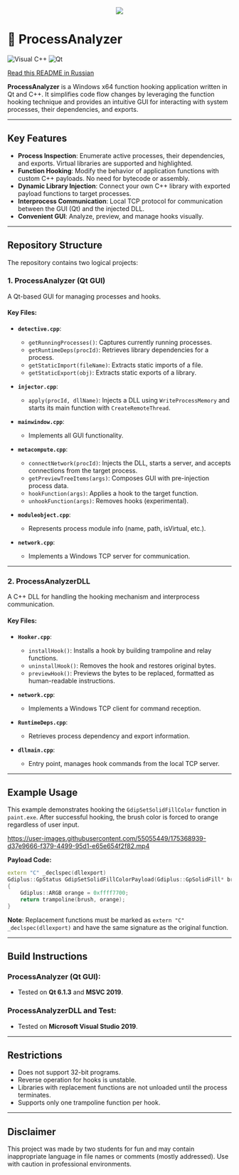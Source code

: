 <p align="center">
  <img src="https://mermaid.ink/img/pako:eNo9kc1OwzAQhF_FLNcEJWmSBh-QaMqtSAgkDmAO28RJTOMfOY5EqfruOK6obzPfjLyrPUGjWw4U4jhmygk3ckpqbxGhvnnjhFZEopeTkGbkTDVadaKnTBHiBi59eo8Tv8p3tAL3I59CghBjhUR7rPWoLSUMbp_CY8BU-LG3aAaye72kHz8ZvIjmQBzanjuCxjD4InH8QDYe1VoaMXKy3e28falsAq2XouXTRAatD1dYB7gNUHfC3QQCEUhuJYrW731akgzC8AyWEVve4Ty6ZcSzj-Ls9NtRNUCdnXkEVs_9ALTDcfJqNi06vhXoF5FX16D60Fr-V7wEeoIfoOv0Lq1WVVokSZbnaR7BEeiqqBY3TYq8rNbFOYLfUE7uqqzM87JcZ-l9llVJGQFvhdP2-XKzcLrzH8G1i50?type=png">
</p>



# 💉 ProcessAnalyzer

![Visual C++](https://img.shields.io/badge/Built%20With-Visual%20C%2B%2B-blue.svg) ![Qt](https://img.shields.io/badge/Powered%20By-Qt-green.svg)

[Read this README in Russian](README-RU.md)

**ProcessAnalyzer** is a Windows x64 function hooking application written in Qt and C++. It simplifies code flow changes by leveraging the function hooking technique and provides an intuitive GUI for interacting with system processes, their dependencies, and exports.

---

## Key Features
- **Process Inspection**: Enumerate active processes, their dependencies, and exports. Virtual libraries are supported and highlighted.
- **Function Hooking**: Modify the behavior of application functions with custom C++ payloads. No need for bytecode or assembly.
- **Dynamic Library Injection**: Connect your own C++ library with exported payload functions to target processes.
- **Interprocess Communication**: Local TCP protocol for communication between the GUI (Qt) and the injected DLL.
- **Convenient GUI**: Analyze, preview, and manage hooks visually.

---

## Repository Structure
The repository contains two logical projects:

### 1. **ProcessAnalyzer (Qt GUI)**
A Qt-based GUI for managing processes and hooks.

#### Key Files:
- **`detective.cpp`**:  
  - `getRunningProcesses()`: Captures currently running processes.  
  - `getRuntimeDeps(procId)`: Retrieves library dependencies for a process.  
  - `getStaticImport(fileName)`: Extracts static imports of a file.  
  - `getStaticExport(obj)`: Extracts static exports of a library.  

- **`injector.cpp`**:  
  - `apply(procId, dllName)`: Injects a DLL using `WriteProcessMemory` and starts its main function with `CreateRemoteThread`.

- **`mainwindow.cpp`**:  
  - Implements all GUI functionality.

- **`metacompute.cpp`**:  
  - `connectNetwork(procId)`: Injects the DLL, starts a server, and accepts connections from the target process.  
  - `getPreviewTreeItems(args)`: Composes GUI with pre-injection process data.  
  - `hookFunction(args)`: Applies a hook to the target function.  
  - `unhookFunction(args)`: Removes hooks (experimental).

- **`moduleobject.cpp`**:  
  - Represents process module info (name, path, isVirtual, etc.).

- **`network.cpp`**:  
  - Implements a Windows TCP server for communication.

---

### 2. **ProcessAnalyzerDLL**
A C++ DLL for handling the hooking mechanism and interprocess communication.

#### Key Files:
- **`Hooker.cpp`**:  
  - `installHook()`: Installs a hook by building trampoline and relay functions.  
  - `uninstallHook()`: Removes the hook and restores original bytes.  
  - `previewHook()`: Previews the bytes to be replaced, formatted as human-readable instructions.

- **`network.cpp`**:  
  - Implements a Windows TCP client for command reception.

- **`RuntimeDeps.cpp`**:  
  - Retrieves process dependency and export information.

- **`dllmain.cpp`**:  
  - Entry point, manages hook commands from the local TCP server.

---

## Example Usage
This example demonstrates hooking the `GdipSetSolidFillColor` function in `paint.exe`. After successful hooking, the brush color is forced to orange regardless of user input.

https://user-images.githubusercontent.com/55055449/175368939-d37e9666-f379-4499-95d1-e65e654f2f82.mp4

**Payload Code:**
```cpp
extern "C" _declspec(dllexport)
Gdiplus::GpStatus GdipSetSolidFillColorPayload(Gdiplus::GpSolidFill* brush, Gdiplus::ARGB color)
{
    Gdiplus::ARGB orange = 0xffff7700;
    return trampoline(brush, orange);
}
```

**Note**: Replacement functions must be marked as `extern "C" _declspec(dllexport)` and have the same signature as the original function.

---

## Build Instructions
### ProcessAnalyzer (Qt GUI):
- Tested on **Qt 6.1.3** and **MSVC 2019**.

### ProcessAnalyzerDLL and Test:
- Tested on **Microsoft Visual Studio 2019**.

---

## Restrictions
- Does not support 32-bit programs.
- Reverse operation for hooks is unstable.
- Libraries with replacement functions are not unloaded until the process terminates.
- Supports only one trampoline function per hook.

---

## Disclaimer
This project was made by two students for fun and may contain inappropriate language in file names or comments (mostly addressed). Use with caution in professional environments.
